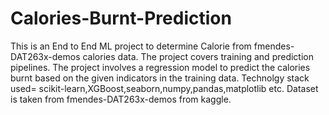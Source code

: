 # Calories-Burnt-Prediction
This is an End to End ML project to determine Calorie from fmendes-DAT263x-demos calories data. The project covers training and prediction pipelines. The project involves a regression model to predict the calories burnt based on the given indicators in the training data.
Technolgy stack used= scikit-learn,XGBoost,seaborn,numpy,pandas,matplotlib etc.
Dataset is taken from fmendes-DAT263x-demos from kaggle.
